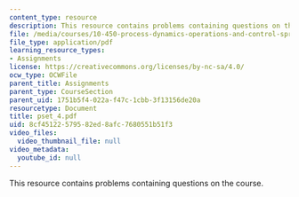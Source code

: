 ```yaml
---
content_type: resource
description: This resource contains problems containing questions on the course.
file: /media/courses/10-450-process-dynamics-operations-and-control-spring-2006/8cf45122579582ed8afc7680551b51f3_pset_4.pdf
file_type: application/pdf
learning_resource_types:
- Assignments
license: https://creativecommons.org/licenses/by-nc-sa/4.0/
ocw_type: OCWFile
parent_title: Assignments
parent_type: CourseSection
parent_uid: 1751b5f4-022a-f47c-1cbb-3f13156de20a
resourcetype: Document
title: pset_4.pdf
uid: 8cf45122-5795-82ed-8afc-7680551b51f3
video_files:
  video_thumbnail_file: null
video_metadata:
  youtube_id: null
---
```

This resource contains problems containing questions on the course.